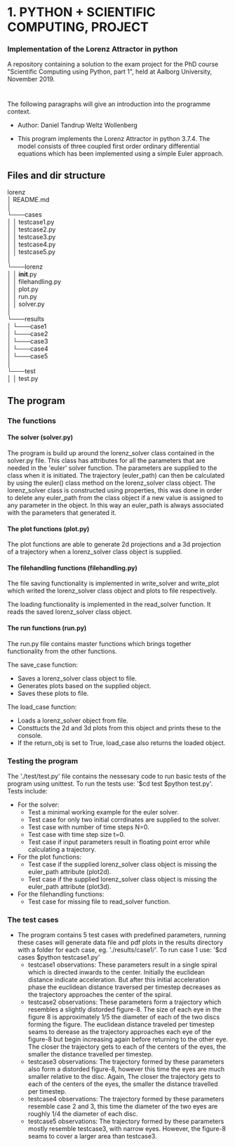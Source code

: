 # 1. PYTHON + SCIENTIFIC COMPUTING, PROJECT
### Implementation of the Lorenz Attractor in python
A repository containing a solution to the exam project for the
PhD course "Scientific Computing using Python, part 1", 
held at Aalborg University, November 2019.

#  
The following paragraphs will give an introduction into
the programme context.

- Author: Daniel Tandrup Weltz Wollenberg

- This program implements the Lorenz Attractor in python 3.7.4. 
The model consists of three coupled first order ordinary
differential equations which has been implemented using
a simple Euler approach.

## Files and dir structure
lorenz  <br />
│   README.md  <br />
│  <br />
└───cases  <br />
│   │   testcase1.py  <br />
│   │   testcase2.py  <br />
│   │   testcase3.py  <br />
│   │   testcase4.py  <br />
│   │   testcase5.py  <br />
│     <br />
└───lorenz  <br />
│   │   __init__.py  <br />
│   │   filehandling.py  <br />
│   │   plot.py  <br />
│   │   run.py  <br />
│   │   solver.py  <br />
│     <br />
└───results  <br />
│   └───case1  <br />
│   └───case2  <br />
│   └───case3  <br />
│   └───case4  <br />
│   └───case5  <br />
│     <br />
└───test  <br />
│   │   test.py  <br />

## The program
### The functions
#### The solver (solver.py)
The program is build up around the lorenz_solver class contained in the 
solver.py file. This class has attributes for all the parameters that are
needed in the 'euler' solver function. The parameters are supplied to the
class when it is initiated. The trajectory (euler_path) can then be calculated
by using the euler() class method on the lorenz_solver class object.
The lorenz_solver class is constructed using properties, this was done
in order to delete any euler_path from the class object if a new value is
assigned to any parameter in the object. In this way an euler_path is always
associated with the parameters that generated it.

#### The plot functions (plot.py)
The plot functions are able to generate 2d projections and a 3d projection
of a trajectory when a lorenz_solver class object is supplied.

#### The filehandling functions (filehandling.py)
The file saving functionality is implemented in write_solver and write_plot
which writed the lorenz_solver class object and plots to file respectively.

The loading functionality is implemented in the read_solver function. It
reads the saved lorenz_solver class object.

#### The run functions (run.py)
The run.py file contains master functions which brings together functionality
from the other functions.

The save_case function:
- Saves a lorenz_solver class object to file.
- Generates plots based on the supplied object.
- Saves these plots to file.

The load_case function:
- Loads a lorenz_solver object from file.
- Consttucts the 2d and 3d plots from this object and prints these to the console.
- If the return_obj is set to True, load_case also returns the loaded object.

### Testing the program
The './test/test.py' file contains the nessesary code to run basic tests of the
program using unittest. To run the tests use: '$cd test $python test.py'.
Tests include:
- For the solver:
	- Test a minimal working example for the euler solver.
	- Test case for only two initial corrdinates are supplied to the solver.
	- Test case with number of time steps N=0.
	- Test case with time step size t=0.
	- Test case if input parameters result in floating point error while calculating
	a trajectory.
- For the plot functions:
	- Test case if the supplied lorenz_solver class object is missing the euler_path
	attribute (plot2d).
	- Test case if the supplied lorenz_solver class object is missing the euler_path
	attribute (plot3d).
- For the filehandling functions:
	- Test case for missing file to read_solver function.


### The test cases

- The program contains 5 test cases with predefined parameters,
running these cases will generate data file and pdf plots in the
results directory with a folder for each case, eg. './results/case1/'. 
To run case 1 use: '$cd cases $python testcase1.py'
	- testcase1 observations: These parameters result in a single spiral
	which is directed inwards to the center. Initially the euclidean distance
	indicate acceleration. But after this initial acceleration phase 
	the euclidean distance traversed per timestep decreases as the trajectory 
	approaches the center of the spiral.
	- testcase2 observations: These parameters form a trajectory which resembles
	a slightly distorded figure-8. The size of each eye in the figure 8 is
	approximately 1/5 the diameter of each of the two discs forming the figure.
	The euclidean distance traveled per timestep seams to derease as the
	trajectory approaches each eye of the figure-8 but begin increasing
	again before returning to the other eye. The closer the trajectory
	gets to each of the centers of the eyes, the smaller the distance travelled 
	per timestep.
	- testcase3 observations: The trajectory formed by these parameters also
	form a distorded figure-8, however this time the eyes are much smaller
	relative to the disc. Again, The closer the trajectory gets to each of 
	the centers of the eyes, the smaller the distance travelled per timestep.
	- testcase4 observations: The trajectory formed by these parameters
	resemble case 2 and 3, this time the diameter of the two eyes are
	roughly 1/4 the diameter of each disc.
	- testcase5 observations: The trajectory formed by these parameters mostly
	resemble testcase3, with narrow eyes. However, the figure-8 seams to cover a
	larger area than testcase3.



# 